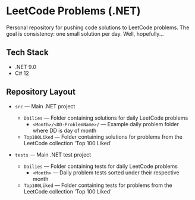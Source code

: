 # LeetCode Problems (.NET)
Personal repository for pushing code solutions to LeetCode problems. The goal is consistency: one small solution per day. Well, hopefully...

## Tech Stack
- .NET 9.0
- C# 12

## Repository Layout
- `src` — Main .NET project
  - `Dailies` — Folder containing solutions for daily LeetCode problems
    - `<Month>/<DD-ProblemName>/` — Example daily problem folder where DD is day of month
  - `Top100Liked` — Folder containing solutions for problems from the LeetCode collection 'Top 100 Liked'
  
- `tests` — Main .NET test project
  - `Dailies` — Folder containing tests for daily LeetCode problems
    - `<Month>` — Daily problem tests sorted under their respective month
  - `Top100Liked` — Folder containing tests for problems from the LeetCode collection 'Top 100 Liked'
  
